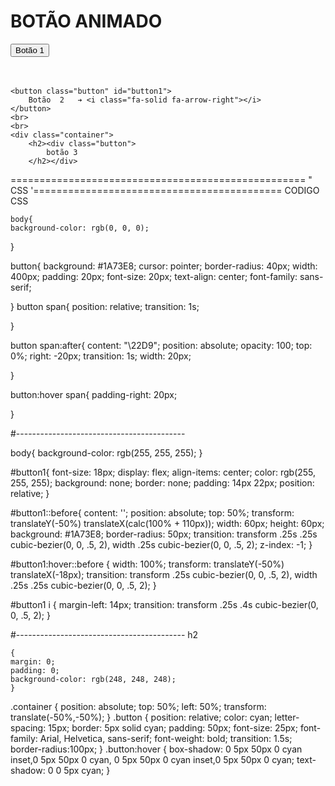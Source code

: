 <!DOCTYPE html>
<html lang="en">
<head>
    <title>Botoes animados</title>
    <meta charset="UTF-8">
    <meta http-equiv="X-UA-Compatible" content="IE=edge">
    <link rel="stylesheet" href="css/main.css">
</head> 

<body>
    <h1>
        BOTÃO ANIMADO
    </h1>
    <button class="button"><span>Botão 1  </span></button>
    <br>
    <br>
    <br>
   
    <button class="button" id="button1">
        Botão  2   ➔ <i class="fa-solid fa-arrow-right"></i>
    </button>
    <br>
    <br>
    <div class="container">
        <h2><div class="button">
            botão 3
        </h2></div>
</body>
</html>

  
    
=================================================== " CSS '===========================================
    CODIGO CSS
    
    body{
    background-color: rgb(0, 0, 0);


}



button{
    background: #1A73E8;
    cursor: pointer;
    border-radius: 40px;
    width: 400px;
    padding: 20px;
    font-size: 20px;
    text-align: center;
    font-family: sans-serif;


}
button span{
    position: relative;
    transition: 1s;

}

button span:after{
    content: "\22D9";
    position: absolute;
    opacity: 100;
    top: 0%;
    right: -20px;
    transition: 1s;
    width: 20px;


}

button:hover span{
padding-right: 20px;

}

#------------------------------------------


body{
    background-color: rgb(255, 255, 255);
}

#button1{
    font-size: 18px;
    display: flex;
    align-items: center;
    color: rgb(255, 255, 255);
    background: none;
    border: none;
    padding: 14px 22px;
    position: relative;
}

#button1::before{
    content: '';
    position: absolute;
    top: 50%;
    transform: translateY(-50%) translateX(calc(100% + 110px));
    width: 60px;
    height: 60px;
    background: #1A73E8;
    border-radius: 50px;
    transition: transform .25s .25s cubic-bezier(0, 0, .5, 2), width .25s cubic-bezier(0, 0, .5, 2);
    z-index: -1;
}

#button1:hover::before {
    width: 100%;
    transform: translateY(-50%) translateX(-18px);
    transition: transform .25s cubic-bezier(0, 0, .5, 2), width .25s .25s cubic-bezier(0, 0, .5, 2);
}



#button1 i {
    margin-left: 14px;
    transition: transform .25s .4s cubic-bezier(0, 0, .5, 2);
}

#------------------------------------------
h2

    {
    margin: 0;
    padding: 0;
    background-color: rgb(248, 248, 248);
    }

.container
{
    position: absolute;
    top: 50%;
    left: 50%;
    transform: translate(-50%,-50%);
}
.button
{
    position: relative;
    color: cyan;
    letter-spacing: 15px;
    border: 5px solid cyan;
    padding: 50px;
    font-size: 25px;
    font-family: Arial, Helvetica, sans-serif;
    font-weight: bold;
    transition: 1.5s;
    border-radius:100px;
}
.button:hover
{
    box-shadow: 0 5px 50px 0 cyan inset,0 5px 50px 0 cyan,
    0 5px 50px 0 cyan inset,0 5px 50px 0 cyan;
    text-shadow: 0 0 5px cyan;
}
   

